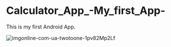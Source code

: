 # Calculator_App_-My_first_App-

This is my first Android App.

![imgonline-com-ua-twotoone-1pv82Mp2Lf](https://user-images.githubusercontent.com/98700871/211207562-1e7cb75f-24ab-4bef-a72b-553f7d7a6438.jpg)
